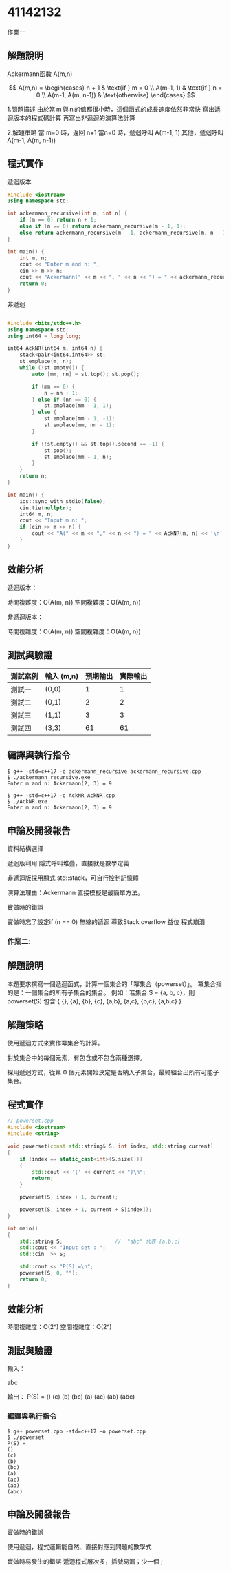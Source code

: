 # 41142132

作業一

## 解題說明

Ackermann函數 A(m,n)

$$
A(m,n) = \begin{cases}
n + 1 & \text{if } m = 0 \\
A(m-1, 1) & \text{if } n = 0 \\
A(m-1, A(m, n-1)) & \text{otherwise}
\end{cases}
$$

1.問題描述
由於當 m 與 n 的值都很小時，這個函式的成長速度依然非常快
寫出遞迴版本的程式碼計算
再寫出非遞迴的演算法計算

2.解題策略
當 m=0 時，返回 n+1
當n=0 時，遞迴呼叫 A(m-1, 1)
其他，遞迴呼叫 A(m-1, A(m, n-1))



## 程式實作

遞迴版本
```cpp
#include <iostream>
using namespace std;

int ackermann_recursive(int m, int n) {
    if (m == 0) return n + 1;
    else if (n == 0) return ackermann_recursive(m - 1, 1);
    else return ackermann_recursive(m - 1, ackermann_recursive(m, n - 1));
}

int main() {
    int m, n;
    cout << "Enter m and n: ";
    cin >> m >> n;
    cout << "Ackermann(" << m << ", " << n << ") = " << ackermann_recursive(m, n) << endl;
    return 0;
}
```

非遞迴

```cpp

#include <bits/stdc++.h>
using namespace std;
using int64 = long long;

int64 AckNR(int64 m, int64 n) {
    stack<pair<int64,int64>> st;
    st.emplace(m, n);
    while (!st.empty()) {
        auto [mm, nn] = st.top(); st.pop();

        if (mm == 0) {
            n = nn + 1;               
        } else if (nn == 0) {
            st.emplace(mm - 1, 1);       
        } else {
            st.emplace(mm - 1, -1);       
            st.emplace(mm, nn - 1);      
        }

        if (!st.empty() && st.top().second == -1) {
            st.pop();                     
            st.emplace(mm - 1, n);        
        }
    }
    return n;
}

int main() {
    ios::sync_with_stdio(false);
    cin.tie(nullptr);
    int64 m, n;
    cout << "Input m n: ";
    if (cin >> m >> n) {
        cout << "A(" << m << "," << n << ") = " << AckNR(m, n) << '\n';
    }
}
```


## 效能分析


遞迴版本：

時間複雜度：O(A(m, n))
空間複雜度：O(A(m, n))

非遞迴版本：

時間複雜度：O(A(m, n))
空間複雜度：O(A(m, n))

## 測試與驗證

| 測試案例 | 輸入 (m,n) | 預期輸出 | 實際輸出 |
|----------|------------|----------|----------|
| 測試一   | (0,0)      | 1        | 1        |
| 測試二   | (0,1)      | 2        | 2        |
| 測試三   | (1,1)      | 3        | 3        |
| 測試四   | (3,3)      | 61       | 61       |

## 編譯與執行指令

```shell
$ g++ -std=c++17 -o ackermann_recursive ackermann_recursive.cpp
$ ./ackermann_recursive.exe
Enter m and n: Ackermann(2, 3) = 9
```

```shell
$ g++ -std=c++17 -o AckNR AckNR.cpp
$ ./AckNR.exe
Enter m and n: Ackermann(2, 3) = 9
```


## 申論及開發報告

資料結構選擇

遞迴版利用 隱式呼叫堆疊，直接就是數學定義

非遞迴版採用顯式 std::stack，可自行控制記憶體

演算法理由：Ackermann 直接模擬是最簡單方法。

實做時的錯誤

實做時忘了設定if (n == 0) 無線的遞迴 導致Stack overflow 益位 程式崩潰

 

### 作業二:

## 解題說明

本題要求撰寫一個遞迴函式，計算一個集合的「冪集合（powerset）」。
冪集合指的是：一個集合的所有子集合的集合。
例如：若集合 S = {a, b, c}，則 powerset(S) 包含
{ {}, {a}, {b}, {c}, {a,b}, {a,c}, {b,c}, {a,b,c} } 

## 解題策略
使用遞迴方式來實作冪集合的計算。

對於集合中的每個元素，有包含或不包含兩種選擇。

採用遞迴方式，從第 0 個元素開始決定是否納入子集合，最終組合出所有可能子集合。

   
## 程式實作

```cpp
// powerset.cpp
#include <iostream>
#include <string>

void powerset(const std::string& S, int index, std::string current)
{
    if (index == static_cast<int>(S.size()))
    {
        std::cout << '(' << current << ")\n";
        return;
    }

    powerset(S, index + 1, current);

    powerset(S, index + 1, current + S[index]);
}

int main()
{
    std::string S;                 //  "abc" 代表 {a,b,c}
    std::cout << "Input set : ";
    std::cin  >> S;

    std::cout << "P(S) =\n";
    powerset(S, 0, "");            
    return 0;
}

```

## 效能分析

時間複雜度：O(2ⁿ)
空間複雜度：O(2ⁿ)


    
## 測試與驗證

輸入：

abc

輸出：
P(S) =
()
(c)
(b)
(bc)
(a)
(ac)
(ab)
(abc)


### 編譯與執行指令

```shell
$ g++ powerset.cpp -std=c++17 -o powerset.cpp       
$ ./powerset                                    
P(S) =
()
(c)
(b)
(bc)
(a)
(ac)
(ab)
(abc)

```

## 申論及開發報告

實做時的錯誤

使用遞迴，程式邏輯能自然、直接對應到問題的數學式

實做時易發生的錯誤
遞迴程式層次多，括號易漏；少一個 ;


